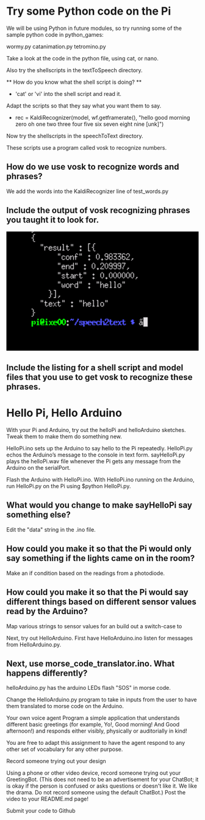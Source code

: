 # Try some Python code on the Pi
We will be using Python in future modules, so try running some of the sample python code in python_games:

wormy.py catanimation.py tetromino.py

Take a look at the code in the python file, using cat, or nano.

Also try the shellscripts in the textToSpeech directory.

** How do you know what the shell script is doing? **
* 'cat' or 'vi' into the shell script and read it. 


Adapt the scripts so that they say what you want them to say.
* rec = KaldiRecognizer(model, wf.getframerate(), "hello good morning zero oh one two three four five six seven eight nine [unk]")


Now try the shellscripts in the speechToText directory.

These scripts use a program called vosk to recognize numbers.

## How do we use vosk to recognize words and phrases?
We add the words into the KaldiRecognizer line of test_words.py
## Include the output of vosk recognizing phrases you taught it to look for.
![](https://github.com/ThisGuyEddie/Interactive-Lab-Hub/blob/master/Lab6/hello.png) 

## Include the listing for a shell script and model files that you use to get vosk to recognize these phrases.






# Hello Pi, Hello Arduino
With your Pi and Arduino, try out the helloPi and helloArduino sketches. Tweak them to make them do something new.

HelloPi.ino sets up the Arduino to say hello to the Pi repeatedly. HelloPi.py echos the Arduino’s message to the console in text form. sayHelloPi.py plays the helloPi.wav file whenever the Pi gets any message from the Arduino on the serialPort.

Flash the Arduino with HelloPi.ino. With HelloPi.ino running on the Arduino, run HelloPi.py on the Pi using $python HelloPi.py.

## What would you change to make sayHelloPi say something else?
Edit the "data" string in the .ino file. 

## How could you make it so that the Pi would only say something if the lights came on in the room?
Make an if condition based on the readings from a photodiode. 

## How could you make it so that the Pi would say different things based on different sensor values read by the Arduino?
Map various strings to sensor values for an build out a switch-case to


Next, try out HelloArduino. First have HelloArduino.ino listen for messages from HelloArduino.py. 
## Next, use morse_code_translator.ino. What happens differently?
helloArduino.py has the arduino LEDs flash "SOS" in morse code. 



Change the HelloArduino.py program to take in inputs from the user to have them translated to morse code on the Arduino.

Your own voice agent
Program a simple application that understands different basic greetings (for example, Yo!, Good morning! And Good afternoon!) and responds either visibly, physically or auditorially in kind!

You are free to adapt this assignment to have the agent respond to any other set of vocabulary for any other purpose.

Record someone trying out your design

Using a phone or other video device, record someone trying out your GreetingBot. (This does not need to be an advertisement for your ChatBot; it is okay if the person is confused or asks questions or doesn't like it. We like the drama. Do not record someone using the default ChatBot.) Post the video to your README.md page!

Submit your code to Github
